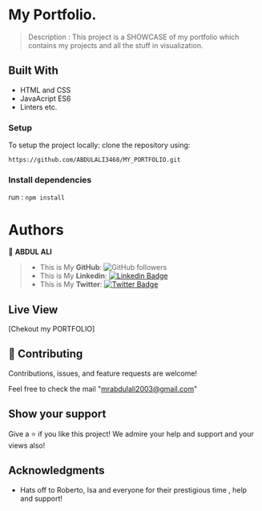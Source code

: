 
# My Portfolio.

> Description : 
                This project is a SHOWCASE of my portfolio which contains my projects and all the stuff in visualization.

## Built With

- HTML and CSS
- JavaAcript ES6
- Linters etc.

### Setup

To setup the project locally: clone the repository using:

```
https://github.com/ABDULALI3468/MY_PORTFOLIO.git
```

### Install dependencies

run : `npm install`

# Authors

👤 **ABDUL ALI**

> * This is My **GitHub**: ![GitHub followers](https://img.shields.io/github/followers/ABDULALI3468?label=ABDULALI&style=social)
> * This is My **Linkedin**: [![Linkedin Badge](https://img.shields.io/badge/-ABDUL%20ALI-blue?style=flat-square&logo=Linkedin&logoColor=white&link=https://www.linkedin.com/in/abdul-ali-5400bb216/)](https://www.linkedin.com/in/abdul-ali-5400bb216/)&nbsp;
> * This is My **Twitter**: [![Twitter Badge](https://img.shields.io/badge/-@mrabdul_ali_-1ca0f1?style=flat-square&labelColor=1ca0f1&logo=twitter&logoColor=white&link=https://twitter.com/mrabdul_ali)](https://twitter.com/mrabdul_ali)&nbsp;

## Live View

[Chekout my PORTFOLIO]

## 🤝 Contributing

Contributions, issues, and feature requests are welcome!

Feel free to check the mail "mrabdulali2003@gmail.com"


## Show your support

Give a ⭐️ if you like this project!
We admire your help and support and your views also!


## Acknowledgments

- Hats off to Roberto, Isa and everyone for their prestigious time , help and support!
